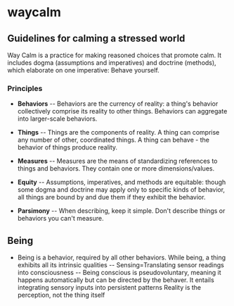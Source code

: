 # waycalm
## Guidelines for calming a stressed world
Way Calm is a practice for making reasoned choices that promote calm. It includes dogma (assumptions and imperatives) and doctrine (methods), which elaborate on one imperative: Behave yourself.

### Principles
- __Behaviors__
-- Behaviors are the currency of reality: a thing's behavior collectively comprise its reality to other things. Behaviors can aggregate into larger-scale behaviors.

- __Things__
-- Things are the components of reality. A thing can comprise any number of other, coordinated things. A thing can behave - the behavior of things produce reality.

- __Measures__
-- Measures are the means of standardizing references to things and behaviors. They contain one or more dimensions/values.

- __Equity__
-- Assumptions, imperatives, and methods are equitable: though some dogma and doctrine may apply only to specific kinds of behavior, all things are bound by and due them if they exhibit the behavior.

- __Parsimony__
-- When describing, keep it simple. Don't describe things or behaviors you can't measure.




## Being  
- Being is a behavior, required by all other behaviors. While being, a thing exhibits all its intrinsic qualities
-- Sensing=Translating sensor readings into consciousness
-- Being conscious is pseudovoluntary, meaning it happens automatically but can be directed by the behaver. It entails integrating sensory inputs into persistent patterns 
Reality is the perception, not the thing itself
